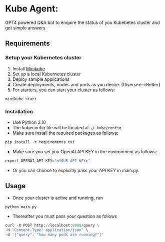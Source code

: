 # Kube Agent:
 GPT4 powered Q&A bot to enquire the status of you Kubebetes cluster and get simple answers


 ## Requirements

### Setup your Kubernetes cluster
1. Install [Minikube](https://minikube.sigs.k8s.io/docs/start/)
2. Set up a local Kubernetes cluster
3. Deploy sample applications
4. Create deployments, nodes and pods as you desire. (Diverse<-->Better)
5. For starters, you can start your cluster as follows:
```
minikube start
```
   

### Installation

- Use Python 3.10
- The kubeconfig file will be located at `~/.kube/config`
- Make sure install the required packages as follows:
```python
pip install -r requirements.txt
```

- Make sure you set you OpenAI API KEY in the environment as follows:

```python
export OPENAI_API_KEY="<YOUR API KEY>"
```
- Or you can choose to explicitly pass your API KEY in main.py.

## Usage

- Once your cluster is active and running, run
```
python main.py
```
- Thereafter you must pass your question as follows
  
```python
curl -X POST http://localhost:8000/query \
-H "Content-Type: application/json" \
-d '{"query": "how many pods are running?"}'
  ```


